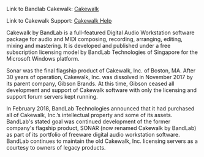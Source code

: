 Link to Bandlab Cakewalk: [Cakewalk](https://www.bandlab.com/products/cakewalk)

Link to Cakewalk Support: [Cakewalk Help](https://help.cakewalk.com/hc/en-us)

Cakewalk by BandLab is a full-featured Digital Audio Workstation software package for audio and MIDI composing,
recording, arranging, editing, mixing and mastering. It is developed and published under a free subscription licensing
model by BandLab Technologies of Singapore for the Microsoft Windows platform.

Sonar was the final flagship product of Cakewalk, Inc. of Boston, MA. After 30 years of operation, Cakewalk, Inc. was
dissolved in November 2017 by its parent company, Gibson Brands. At this time, Gibson ceased all development and support
of Cakewalk software with only the licensing and support forum servers kept running.

In February 2018, BandLab Technologies announced that it had purchased all of Cakewalk, Inc.’s intellectual property and
some of its assets. BandLab's stated goal was continued development of the former company's flagship product, SONAR (now
renamed Cakewalk by BandLab) as part of its portfolio of freeware digital audio workstation software. BandLab continues
to maintain the old Cakewalk, Inc. licensing servers as a courtesy to owners of legacy products.
